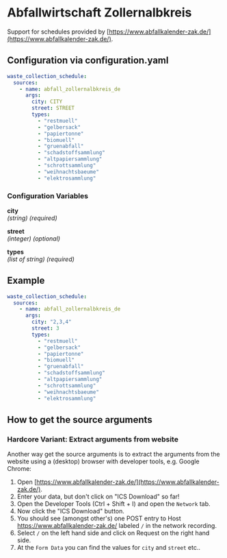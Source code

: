 # Abfallwirtschaft Zollernalbkreis

Support for schedules provided by [https://www.abfallkalender-zak.de/](https://www.abfallkalender-zak.de/).

## Configuration via configuration.yaml

```yaml
waste_collection_schedule:
  sources:
    - name: abfall_zollernalbkreis_de
      args:
        city: CITY
        street: STREET
        types:
          - "restmuell"
          - "gelbersack"
          - "papiertonne"
          - "biomuell"
          - "gruenabfall"
          - "schadstoffsammlung"
          - "altpapiersammlung"
          - "schrottsammlung"
          - "weihnachtsbaeume"
          - "elektrosammlung"
```

### Configuration Variables

**city**  
*(string) (required)*

**street**  
*(integer) (optional)*

**types**  
*(list of string) (required)*

## Example

```yaml
waste_collection_schedule:
  sources:
    - name: abfall_zollernalbkreis_de
      args:
        city: "2,3,4"
        street: 3
        types:
          - "restmuell"
          - "gelbersack"
          - "papiertonne"
          - "biomuell"
          - "gruenabfall"
          - "schadstoffsammlung"
          - "altpapiersammlung"
          - "schrottsammlung"
          - "weihnachtsbaeume"
          - "elektrosammlung"
```

## How to get the source arguments

### Hardcore Variant: Extract arguments from website

Another way get the source arguments is to extract the arguments from the website using a (desktop) browser with developer tools, e.g. Google Chrome:

1. Open [https://www.abfallkalender-zak.de/](https://www.abfallkalender-zak.de/).
2. Enter your data, but don't click on "ICS Download" so far!
3. Open the Developer Tools (Ctrl + Shift + I) and open the `Network` tab.
4. Now click the "ICS Download" button.
5. You should see (amongst other's) one POST entry to Host https://www.abfallkalender-zak.de/ labeled `/` in the network recording.
6. Select `/` on the left hand side and click on Request on the right hand side.
7. At the `Form Data` you can find the values for `city` and `street` etc..
